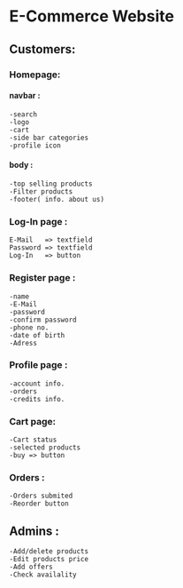 # E-Commerce Website

## Customers:
### Homepage:
#### navbar :
    -search
    -logo
    -cart
    -side bar categories
    -profile icon
#### body :
    -top selling products
    -Filter products 
    -footer( info. about us)
### Log-In page :
    E-Mail   => textfield
    Password => textfield
    Log-In   => button
### Register page :
    -name
    -E-Mail
    -password
    -confirm password
    -phone no.
    -date of birth 
    -Adress
### Profile page :
    -account info.
    -orders
    -credits info.
### Cart page:
    -Cart status 
    -selected products
    -buy => button
### Orders :
    -Orders submited
    -Reorder button
  
## Admins :
    -Add/delete products
    -Edit products price
    -Add offers
    -Check availality 
    
    

    
    
    
